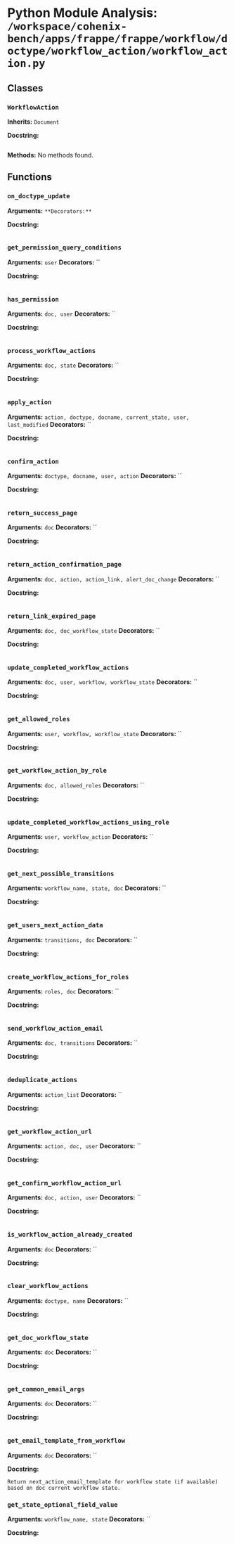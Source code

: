 # Python Module Analysis: `/workspace/cohenix-bench/apps/frappe/frappe/workflow/doctype/workflow_action/workflow_action.py`

## Classes

### `WorkflowAction`
**Inherits:** `Document`


**Docstring:**
```

```

**Methods:**
No methods found.




## Functions

### `on_doctype_update`
**Arguments:** ``
**Decorators:** ``

**Docstring:**
```

```
### `get_permission_query_conditions`
**Arguments:** `user`
**Decorators:** ``

**Docstring:**
```

```
### `has_permission`
**Arguments:** `doc, user`
**Decorators:** ``

**Docstring:**
```

```
### `process_workflow_actions`
**Arguments:** `doc, state`
**Decorators:** ``

**Docstring:**
```

```
### `apply_action`
**Arguments:** `action, doctype, docname, current_state, user, last_modified`
**Decorators:** ``

**Docstring:**
```

```
### `confirm_action`
**Arguments:** `doctype, docname, user, action`
**Decorators:** ``

**Docstring:**
```

```
### `return_success_page`
**Arguments:** `doc`
**Decorators:** ``

**Docstring:**
```

```
### `return_action_confirmation_page`
**Arguments:** `doc, action, action_link, alert_doc_change`
**Decorators:** ``

**Docstring:**
```

```
### `return_link_expired_page`
**Arguments:** `doc, doc_workflow_state`
**Decorators:** ``

**Docstring:**
```

```
### `update_completed_workflow_actions`
**Arguments:** `doc, user, workflow, workflow_state`
**Decorators:** ``

**Docstring:**
```

```
### `get_allowed_roles`
**Arguments:** `user, workflow, workflow_state`
**Decorators:** ``

**Docstring:**
```

```
### `get_workflow_action_by_role`
**Arguments:** `doc, allowed_roles`
**Decorators:** ``

**Docstring:**
```

```
### `update_completed_workflow_actions_using_role`
**Arguments:** `user, workflow_action`
**Decorators:** ``

**Docstring:**
```

```
### `get_next_possible_transitions`
**Arguments:** `workflow_name, state, doc`
**Decorators:** ``

**Docstring:**
```

```
### `get_users_next_action_data`
**Arguments:** `transitions, doc`
**Decorators:** ``

**Docstring:**
```

```
### `create_workflow_actions_for_roles`
**Arguments:** `roles, doc`
**Decorators:** ``

**Docstring:**
```

```
### `send_workflow_action_email`
**Arguments:** `doc, transitions`
**Decorators:** ``

**Docstring:**
```

```
### `deduplicate_actions`
**Arguments:** `action_list`
**Decorators:** ``

**Docstring:**
```

```
### `get_workflow_action_url`
**Arguments:** `action, doc, user`
**Decorators:** ``

**Docstring:**
```

```
### `get_confirm_workflow_action_url`
**Arguments:** `doc, action, user`
**Decorators:** ``

**Docstring:**
```

```
### `is_workflow_action_already_created`
**Arguments:** `doc`
**Decorators:** ``

**Docstring:**
```

```
### `clear_workflow_actions`
**Arguments:** `doctype, name`
**Decorators:** ``

**Docstring:**
```

```
### `get_doc_workflow_state`
**Arguments:** `doc`
**Decorators:** ``

**Docstring:**
```

```
### `get_common_email_args`
**Arguments:** `doc`
**Decorators:** ``

**Docstring:**
```

```
### `get_email_template_from_workflow`
**Arguments:** `doc`
**Decorators:** ``

**Docstring:**
```
Return next_action_email_template for workflow state (if available) based on doc current workflow state.
```
### `get_state_optional_field_value`
**Arguments:** `workflow_name, state`
**Decorators:** ``

**Docstring:**
```

```

